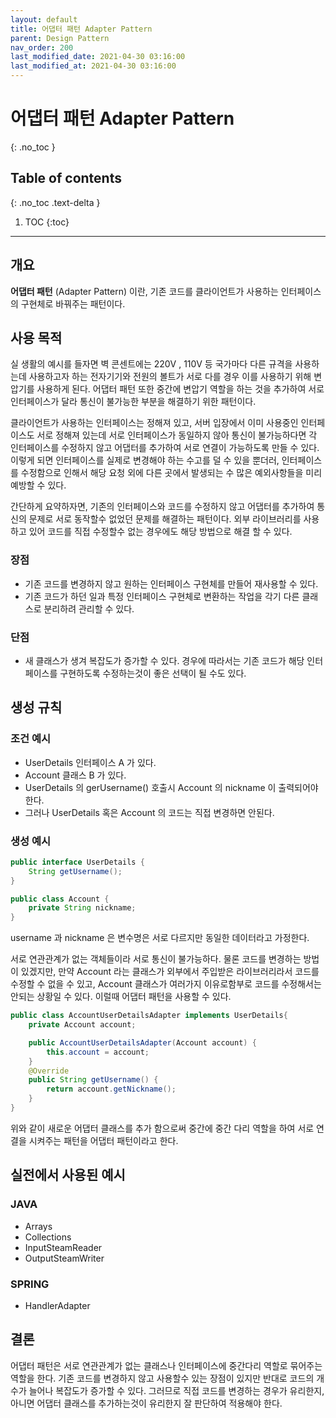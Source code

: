 ```yaml
---
layout: default
title: 어댑터 패턴 Adapter Pattern
parent: Design Pattern
nav_order: 200
last_modified_date: 2021-04-30 03:16:00
last_modified_at: 2021-04-30 03:16:00
---
```


# 어댑터 패턴 Adapter Pattern
{: .no_toc }

## Table of contents
{: .no_toc .text-delta }

1. TOC
{:toc}

---

## 개요

**어댑터 패턴** (Adapter Pattern) 이란, 기존 코드를 클라이언트가 사용하는 인터페이스의 구현체로 바꿔주는 패턴이다.

## 사용 목적

실 생활의 예시를 들자면 벽 콘센트에는 220V , 110V 등 국가마다 다른 규격을 사용하는데 사용하고자 하는 전자기기와 전원의 볼트가 서로 다를 경우 이를 사용하기 위해 변압기를 사용하게 된다. 어댑터 패턴 또한 중간에 변압기 역할을 하는 것을 추가하여 서로 인터페이스가 달라 통신이 불가능한 부분을 해결하기 위한 패턴이다.

클라이언트가 사용하는 인터페이스는 정해져 있고, 서버 입장에서 이미 사용중인 인터페이스도 서로 정해져 있는데 서로 인터페이스가 동일하지 않아 통신이 불가능하다면 각 인터페이스를 수정하지 않고 어댑터를 추가하여 서로 연결이 가능하도록 만들 수 있다. 이렇게 되면 인터페이스를 실제로 변경해야 하는 수고를 덜 수 있을 뿐더러, 인터페이스를 수정함으로 인해서 해당 요청 외에 다른 곳에서 발생되는 수 많은 예외사항들을 미리 예방할 수 있다.

간단하게 요약하자면, 기존의 인터페이스와 코드를 수정하지 않고 어댑터를 추가하여 통신의 문제로 서로 동작할수 없었던 문제를 해결하는 패턴이다. 외부 라이브러리를 사용하고 있어 코드를 직접 수정할수 없는 경우에도 해당 방법으로 해결 할 수 있다. 

### 장점

- 기존 코드를 변경하지 않고 원하는 인터페이스 구현체를 만들어 재사용할 수 있다.
- 기존 코드가 하던 일과 특정 인터페이스 구현체로 변환하는 작업을 각기 다른 클래스로 분리하려 관리할 수 있다.

### 단점

- 새 클래스가 생겨 복잡도가 증가할 수 있다. 경우에 따라서는 기존 코드가 해당 인터페이스를 구현하도록 수정하는것이 좋은 선택이 될 수도 있다.

## 생성 규칙

### 조건 예시

- UserDetails 인터페이스 A 가 있다.
- Account 클래스 B 가 있다.
- UserDetails 의 gerUsername() 호출시 Account 의 nickname 이 출력되어야 한다.
- 그러나 UserDetails 혹은 Account 의 코드는 직접 변경하면 안된다.

### 생성 예시

```java
public interface UserDetails {
    String getUsername();
}
```

```java
public class Account {
    private String nickname;
}
```
username 과 nickname 은 변수명은 서로 다르지만 동일한 데이터라고 가정한다. 

서로 연관관계가 없는 객체들이라 서로 통신이 불가능하다. 물론 코드를 변경하는 방법이 있겠지만, 만약 Account 라는 클래스가 외부에서 주입받은 라이브러리라서 코드를 수정할 수 없을 수 있고, Account 클래스가 여러가지 이유로함부로 코드를 수정해서는 안되는 상황일 수 있다. 이럴때 어댑터 패턴을 사용할 수 있다.

```java
public class AccountUserDetailsAdapter implements UserDetails{
    private Account account;

    public AccountUserDetailsAdapter(Account account) {
        this.account = account;
    }
    @Override
    public String getUsername() {
        return account.getNickname();
    }
}
```

위와 같이 새로운 어댑터 클래스를 추가 함으로써 중간에 중간 다리 역할을 하여 서로 연결을 시켜주는 패턴을 어댑터 패턴이라고 한다.

## 실전에서 사용된 예시

### JAVA

- Arrays
- Collections
- InputSteamReader
- OutputSteamWriter

### SPRING

- HandlerAdapter

## 결론

어댑터 패턴은 서로 연관관계가 없는 클래스나 인터페이스에 중간다리 역할로 묶어주는 역할을 한다. 기존 코드를 변경하지 않고 사용할수 있는 장점이 있지만 반대로 코드의 개수가 늘어나 복잡도가 증가할 수 있다. 그러므로 직접 코드를 변경하는 경우가 유리한지, 아니면 어댑터 클래스를 추가하는것이 유리한지 잘 판단하여 적용해야 한다.